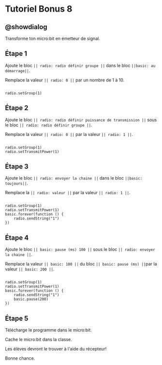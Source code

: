 # Tutoriel Bonus 8

## @showdialog

Transforme ton micro:bit en émetteur de signal.

## Étape 1

Ajoute le bloc ``|| radio: radio définir groupe ||`` dans le bloc ``||basic: au démarrage||``.

Remplace la valeur ``|| radio: 0 ||`` par un nombre de 1 à 10.


```blocks

radio.setGroup(1)

```

## Étape 2

Ajoute le bloc ``|| radio: radio définir puissance de transmission ||`` sous le bloc ``|| radio: radio définir groupe ||``.

Remplace la valeur ``|| radio: 0 ||`` par la valeur ``|| radio: 1 ||``.


```blocks

radio.setGroup(1)
radio.setTransmitPower(1)

```

## Étape 3

Ajoute le bloc ``|| radio: envoyer la chaine ||`` dans le bloc ``||basic: toujours||``.

Remplace la ``|| radio: valeur ||`` par la valeur ``|| radio: 1 ||``.


```blocks

radio.setGroup(1)
radio.setTransmitPower(1)
basic.forever(function () {
    radio.sendString("1")
})

```

## Étape 4

Ajoute le bloc ``|| basic: pause (ms) 100 ||`` sous le bloc ``|| radio: envoyer la chaine ||``.

Remplace la valeur ``|| basic: 100 ||`` du bloc ``|| basic: pause (ms) ||``par la valeur ``|| basic: 200 ||``.


```blocks

radio.setGroup(1)
radio.setTransmitPower(1)
basic.forever(function () {
    radio.sendString("1")
    basic.pause(200)
})

```

## Étape 5

Télécharge le programme dans le micro:bit.

Cache le micro:bit dans la classe.

Les élèves devront le trouver à l'aide du récepteur! 

Bonne chance.